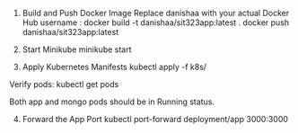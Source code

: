 1. Build and Push Docker Image
Replace danishaa with your actual Docker Hub username :
docker build -t danishaa/sit323app:latest .
docker push danishaa/sit323app:latest

2. Start Minikube
minikube start

3. Apply Kubernetes Manifests
kubectl apply -f k8s/

Verify pods:
kubectl get pods

Both app and mongo pods should be in Running status.

4. Forward the App Port
kubectl port-forward deployment/app 3000:3000
